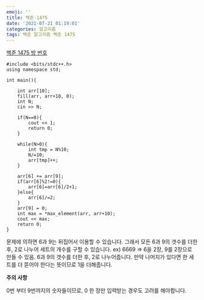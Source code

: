 ```yaml
---
emoji: ''
title: 백준-1475
date: '2021-07-21 01:19:01'
categories: 알고리즘
tags: 백준 알고리즘 백준 1475
---
```


[백준 1475 방 번호](https://www.acmicpc.net/problem/1475)

```
#include <bits/stdc++.h>
using namespace std;

int main(){

    int arr[10];
    fill(arr, arr+10, 0);
    int N;
    cin >> N;

    if(N==0){
        cout << 1;
        return 0;
    }

    while(N>0){
        int tmp = N%10;
        N/=10;
        arr[tmp]++;
    }

    arr[6] += arr[9];
    if(arr[6]%2!=0){
        arr[6]=arr[6]/2+1;
    }else{
        arr[6]/=2;
    }
    arr[9] = 0;
    int max = *max_element(arr, arr+10);
    cout << max;
    return 0;
}
```

문제에 의하면 6과 9는 뒤집어서 이용할 수 있습니다. 그래서 모든 6과 9의 갯수를 더한 후, 2로 나누어 세트의 개수를 구할 수 있습니다. ex) 6669 => 6을 2장, 9를 2장으로 만들 수 있음.
6과 9의 갯수를 더한 후, 2로 나누어줍니다. 만약 나머지가 있다면 한 세트를 더 뜯어야 한다는 뜻이므로 1을 더해줍니다.

<b>주의 사항</b>

0번 부터 9번까지의 숫자들이므로, 0 한 장만 입력받는 경우도 고려를 해야합니다.

```toc

```
